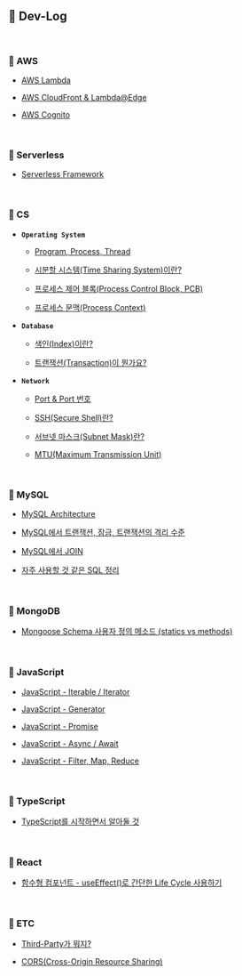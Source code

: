 ## :memo: Dev-Log

<br>

### :closed_book: AWS

* [AWS Lambda](https://github.com/bestdevhyo1225/dev-log/blob/master/AWS/Lambda.md)

* [AWS CloudFront & Lambda@Edge](https://github.com/bestdevhyo1225/dev-log/blob/master/AWS/CloudFront-Lambda%40Edge.md)

* [AWS Cognito](https://github.com/bestdevhyo1225/dev-log/blob/master/AWS/Cognito.md)

<br>

### :closed_book: Serverless

* [Serverless Framework](https://github.com/bestdevhyo1225/dev-log/blob/master/Serverless/ServerlessFramework.md)

<br>

### :closed_book: CS

* **`Operating System`**

    * [Program, Process, Thread](https://github.com/bestdevhyo1225/dev-log/blob/master/CS/OS_Program-Process-Thread.md)

    * [시분할 시스템(Time Sharing System)이란?](https://github.com/bestdevhyo1225/dev-log/blob/master/CS/OS_Time-Sharing-System.md)

    * [프로세스 제어 블록(Process Control Block, PCB)](https://github.com/bestdevhyo1225/dev-log/blob/master/CS/OS_Process-Control-Block.md)

    * [프로세스 문맥(Process Context)](https://github.com/bestdevhyo1225/dev-log/blob/master/CS/OS_Process-Context.md)

* **`Database`**

    * [색인(Index)이란?](https://github.com/bestdevhyo1225/dev-log/blob/master/CS/DB_Index.md)

    * [트랜잭션(Transaction)이 뭔가요?](https://github.com/bestdevhyo1225/dev-log/blob/master/CS/DB_Transaction.md)

* **`Network`**

    * [Port & Port 번호](https://github.com/bestdevhyo1225/dev-log/blob/master/CS/Network_Port.md)
    
    * [SSH(Secure Shell)란?](https://github.com/bestdevhyo1225/dev-log/blob/master/CS/Network_Secure-Shell.md)

    * [서브넷 마스크(Subnet Mask)란?](https://github.com/bestdevhyo1225/dev-log/blob/master/CS/Network_Subnet-Mask.md)

    * [MTU(Maximum Transmission Unit)](https://github.com/bestdevhyo1225/dev-log/blob/master/CS/Network_MTU.md)

<br>

### :green_book: MySQL

* [MySQL Architecture](https://github.com/bestdevhyo1225/dev-log/blob/master/MySQL/MySQL-Architecture.md)

* [MySQL에서 트랜잭션, 잠금, 트랜잭션의 격리 수준](https://github.com/bestdevhyo1225/dev-log/blob/master/MySQL/MySQL-Transaction-Lock-IsolationLevel.md)

* [MySQL에서 JOIN](https://github.com/bestdevhyo1225/dev-log/blob/master/MySQL/MySQL-Join.md)

* [자주 사용할 것 같은 SQL 정리](https://github.com/bestdevhyo1225/dev-log/blob/master/MySQL/MySQL-SQL.md)

<br>

### :green_book: MongoDB

* [Mongoose Schema 사용자 정의 메소드 (statics vs methods)](https://github.com/bestdevhyo1225/dev-log/blob/master/MongoDB/Mongoose-statics-methods.md)

<br>

### :blue_book: JavaScript

* [JavaScript - Iterable / Iterator](https://github.com/bestdevhyo1225/dev-log/blob/master/JavaScript/Iterable-Iterator.md)

* [JavaScript - Generator](https://github.com/bestdevhyo1225/dev-log/blob/master/JavaScript/Generator.md)

* [JavaScript - Promise](https://github.com/bestdevhyo1225/dev-log/blob/master/JavaScript/Promise.md)

* [JavaScript - Async / Await](https://github.com/bestdevhyo1225/dev-log/blob/master/JavaScript/Async-Await.md)

* [JavaScript - Filter, Map, Reduce](https://github.com/bestdevhyo1225/dev-log/blob/master/JavaScript/Filter-Map-Reduce.md)

<br>

### :blue_book: TypeScript

* [TypeScript를 시작하면서 알아둘 것](https://github.com/bestdevhyo1225/dev-log/blob/master/TypeScript/TypeScript-Starter.md)

<br>

### :blue_book: React

* [함수형 컴포넌트 - useEffect()로 간단한 Life Cycle 사용하기](https://github.com/bestdevhyo1225/dev-log/blob/master/React/function_component_useEffect.md)

<br>

### :orange_book: ETC

* [Third-Party가 뭐지?](https://github.com/bestdevhyo1225/dev-log/blob/master/ETC/Third-Party.md)

* [CORS(Cross-Origin Resource Sharing)](https://github.com/bestdevhyo1225/dev-log/blob/master/ETC/CORS.md)
